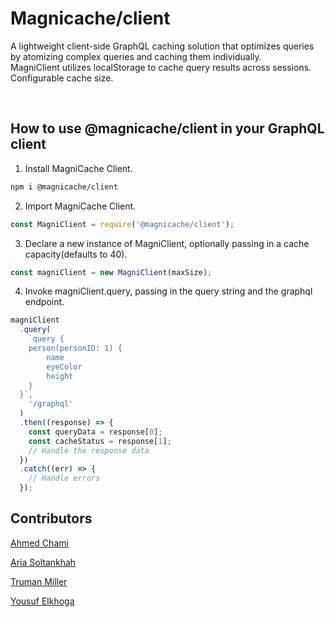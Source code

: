 # Magnicache/client

<!-- @magnicache/client is a powerful library designed to significantly improve response times for GraphQL queries by leveraging the browser's localStorage. -->

A lightweight client-side GraphQL caching solution that optimizes queries by atomizing complex queries and caching them individually.
<br/>
MagniClient utilizes localStorage to cache query results across sessions.
<br>
Configurable cache size.

<br>

## How to use @magnicache/client in your GraphQL client

1. Install MagniCache Client.

```bash
npm i @magnicache/client
```

2. Import MagniCache Client.

```js
const MagniClient = require('@magnicache/client');
```

3. Declare a new instance of MagniClient, optionally passing in a cache capacity(defaults to 40).

```js
const magniClient = new MagniClient(maxSize);
```

4. Invoke magniClient.query, passing in the query string and the graphql endpoint.

```js
magniClient
  .query(
    `query {
    person(personID: 1) {
        name
        eyeColor
        height
    }
  }`,
    '/graphql'
  )
  .then((response) => {
    const queryData = response[0];
    const cacheStatus = response[1];
    // Handle the response data
  })
  .catch((err) => {
    // Handle errors
  });
```

## Contributors

[Ahmed Chami](https://www.linkedin.com/in/ahmed-chami/)

[Aria Soltankhah](https://www.linkedin.com/in/ariasol/)

[Truman Miller](https://www.linkedin.com/in/truman-miller)

[Yousuf Elkhoga](https://www.linkedin.com/in/yousufelkhoga/)
